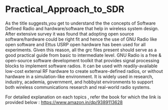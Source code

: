 # Practical_Approach_to_SDR
As the title suggests,you get to understand the the concepts of Software Defined Radio and hardware/software that help in wireless system design. After extensive survey it was found that adopting open source software/hardware could be right fit and hence the use of GNU Radio like open software and Ettus USRP open hardware has been used for all experiments. Given this reason, all the grc files present should serve as a good practical guide from basic to intermediate level. GNU Radio is a free &amp; open-source software development toolkit that provides signal processing blocks to implement software radios. It can be used with readily-available low-cost external RF hardware to create software-defined radios, or without hardware in a simulation-like environment. It is widely used in research, industry, academia, government, and hobbyist environments to support both wireless communications research and real-world radio systems.

For detailed explanation on each topics , refer the book for which the link is provided below : 
https://www.amazon.in/dp/9389113628
